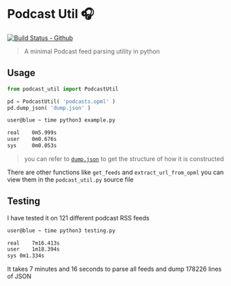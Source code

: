 # Podcast Util :headphones:
[![Build Status - Github](https://github.com/neelabalan/podcastutil/workflows/pytest/badge.svg)](https://github.com/neelabalan/podcastutil/actions?query=workflow%3Apytesting)
> A minimal Podcast feed parsing utility in python



## Usage



```python
from podcast_util import PodcastUtil

pd = PodcastUtil( 'podcasts.opml' )
pd.dump_json( 'dump.json' )
```

```bash
user@blue ~ time python3 example.py 

real    0m5.999s
user    0m0.676s
sys     0m0.053s
```


> you can refer to [`dump.json`](https://github.com/neelabalan/podcastutil/blob/master/extras/dump.json) to get the structure of how it is constructed

There are other functions like `get_feeds` and `extract_url_from_opml` you can view them in the `podcast_util.py` source file



## Testing

I have tested it on 121 different podcast RSS feeds

```bash
user@blue ~ time python3 testing.py

real	7m16.413s
user	1m18.394s
sys	0m1.334s
```

It takes 7 minutes and 16 seconds to parse all feeds and dump 178226 lines of JSON

